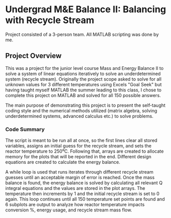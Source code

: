 # Undergrad M&E Balance II: Balancing with Recycle Stream
Project consisted of a 3-person team. All MATLAB scripting was done by me.

## Project Overview
This was a project for the junior level course Mass and Energy Balance II to solve a system of linear equations iteratively to solve an underdetermined system (recycle stream). Originally the project scope asked to solve for all unknown values for 3 different temperatures using Excels "Goal Seek" but having taught myself MATLAB the summer leading to this class, I chose to complete this project on MATLAB and solved for all 150 possible answers. 

The main purpose of demonstrating this project is to present the self-taught coding style and the numerical methods utilized (matrix algebra, solving underdetermined systems, advanced calculus etc.) to solve problems.

### Code Summary
The script is meant to be run all at once, so the first lines clear all stored variables, assigns an initial guess for the recycle stream, and sets the reactor temperature to 250⁰C. Following that, arrays are created to allocate memory for the plots that will be reported in the end. Different design equations are created to calculate the energy balance.

A while loop is used that runs iterates through different recycle stream guesses until an acceptable margin of error is reached. Once the mass balance is found, the energy balance is solved by calculating all relevant Q integral equations and the values are stored in the plot arrays. The temperature then increments by 1 and the initial recycle stream is set to 0 again. This loop continues until all 150 temperature set points are found and 6 subplots are output to analyze how reactor temperature impacts conversion %, energy usage, and recycle stream mass flow.
